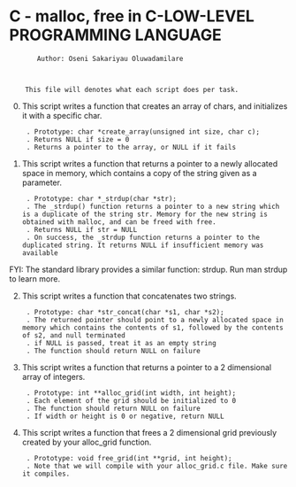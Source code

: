 #	   C - malloc, free in C-LOW-LEVEL PROGRAMMING LANGUAGE



		   Author: Oseni Sakariyau Oluwadamilare


	  
	    This file will denotes what each script does per task.


0. This script writes a function that creates an array of chars, and initializes it with a specific char.

    	. Prototype: char *create_array(unsigned int size, char c);
    	. Returns NULL if size = 0
    	. Returns a pointer to the array, or NULL if it fails


1. This script writes a function that returns a pointer to a newly allocated space in memory, which contains a copy of the string given as a parameter.

    	. Prototype: char *_strdup(char *str);
    	. The _strdup() function returns a pointer to a new string which is a duplicate of the string str. Memory for the new string is obtained with malloc, and can be freed with free.
    	. Returns NULL if str = NULL
    	. On success, the _strdup function returns a pointer to the duplicated string. It returns NULL if insufficient memory was available

FYI: The standard library provides a similar function: strdup. Run man strdup to learn more.


2. This script writes a function that concatenates two strings.

    	. Prototype: char *str_concat(char *s1, char *s2);
    	. The returned pointer should point to a newly allocated space in memory which contains the contents of s1, followed by the contents of s2, and null terminated
    	. if NULL is passed, treat it as an empty string
    	. The function should return NULL on failure


3. This script writes a function that returns a pointer to a 2 dimensional array of integers.

    	. Prototype: int **alloc_grid(int width, int height);
    	. Each element of the grid should be initialized to 0
    	. The function should return NULL on failure
    	. If width or height is 0 or negative, return NULL


4. This script writes a function that frees a 2 dimensional grid previously created by your alloc_grid function.

    	. Prototype: void free_grid(int **grid, int height);
    	. Note that we will compile with your alloc_grid.c file. Make sure it compiles.

